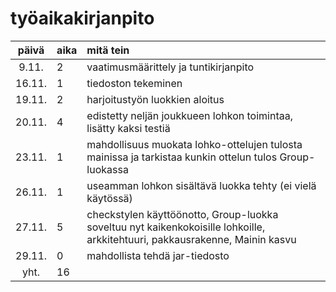 # työaikakirjanpito

| päivä | aika | mitä tein  |
| :----:|:-----| :-----|
| 9.11. | 2    | vaatimusmäärittely ja tuntikirjanpito |
| 16.11.| 1    | tiedoston tekeminen |
| 19.11.| 2    | harjoitustyön luokkien aloitus |
| 20.11.| 4    | edistetty neljän joukkueen lohkon toimintaa, lisätty kaksi testiä |
| 23.11.| 1    | mahdollisuus muokata lohko-ottelujen tulosta mainissa ja tarkistaa kunkin ottelun tulos Group-luokassa |
| 26.11.| 1    | useamman lohkon sisältävä luokka tehty (ei vielä käytössä) |
| 27.11.| 5    | checkstylen käyttöönotto, Group-luokka soveltuu nyt kaikenkokoisille lohkoille, arkkitehtuuri, pakkausrakenne, Mainin kasvu |
| 29.11.| 0    | mahdollista tehdä jar-tiedosto |
| yht.  | 16   | |
